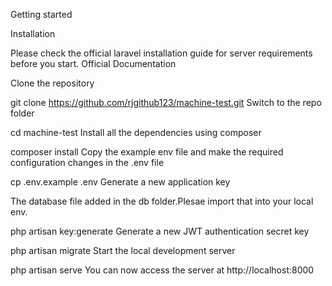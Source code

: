 
Getting started

Installation

Please check the official laravel installation guide for server requirements before you start. Official Documentation

Clone the repository

git clone https://github.com/rjgithub123/machine-test.git
Switch to the repo folder

cd machine-test
Install all the dependencies using composer

composer install
Copy the example env file and make the required configuration changes in the .env file

cp .env.example .env
Generate a new application key

The database file added in the db folder.Plesae import that into your local env.

php artisan key:generate
Generate a new JWT authentication secret key

php artisan migrate
Start the local development server

php artisan serve
You can now access the server at http://localhost:8000

